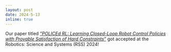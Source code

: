 ```yaml
---
layout: post
date: 2024-5-13
inline: true
---
```


Our paper titled _<a href="https://arxiv.org/pdf/2403.13297"> "POLICEd RL: Learning Closed-Loop Robot Control Policies with Provable Satisfaction of Hard Constraints”</a>_ got accepted at the Robotics: Science and Systems (RSS) 2024!